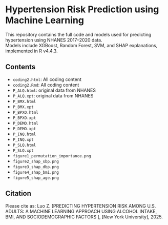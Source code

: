 # Hypertension Risk Prediction using Machine Learning

This repository contains the full code and models used for predicting hypertension using NHANES 2017–2020 data.  
Models include XGBoost, Random Forest, SVM, and SHAP explanations, implemented in R v4.4.3.

## Contents
- `coding2.html`: All coding content
- `coding2.Rmd`: All coding content
- `P_ALQ.html`: original data from NHANES
- `P_ALQ.xpt`: original data from NHANES
- `P_BMX.html`
- `P_BMX.xpt`
- `P_BPXO.html`
- `P_BPXO.xpt`
- `P_DEMO.html`
- `P_DEMO.xpt`
- `P_INQ.html`
- `P_INQ.xpt`
- `P_SLQ.html`
- `P_SLQ.xpt`
- `figure1_permutation_importance.png`
- `figure2_shap_sbp.png`
- `figure3_shap_dbp.png`
- `figure4_shap_bmi.png`
- `figure5_shap_age.png`

## Citation
Please cite as: Luo Z. [PREDICTING HYPERTENSION RISK AMONG U.S. ADULTS: 
A MACHINE LEARNING APPROACH USING ALCOHOL INTAKE, BMI, AND SOCIODEMOGRAPHIC FACTORS
], [New York University], 2025.
